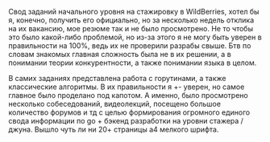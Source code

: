 Свод заданий начального уровня на стажировку в WildBerries, хотел бы я, конечно, получить его официально, но за несколько недель отклика на их вакансию, мое резюме так и не было просмотрено. Не то чтобы это было какой-либо проблемой, но из-за этого я не могу быть уверен в правильности на 100%, ведь их не проверили разрабы свыше. Бтв по словам знакомых главная сложность была не в их решении, а в понимании теории конкурентности, а также понимании языка в целом.

В самих заданиях представлена работа с горутинами, а также классические алгоритмы. В их правильности я +- уверен, но самое главное было проделано под капотом. А именно, было просмотрено несколько собеседований, видеолекций, посещено большое количество форумов и тд с целью формирования огромного единого свода информации по go + бэкенд разработки на уровни стажера / джуна. Вышло чуть ли ни 20+ страницы а4 мелкого шрифта.